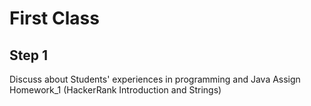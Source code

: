# First Class
## Step 1
Discuss about Students' experiences in programming and Java
Assign Homework_1 (HackerRank Introduction and Strings)
